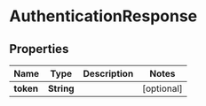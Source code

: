 

# AuthenticationResponse


## Properties

| Name | Type | Description | Notes |
|------------ | ------------- | ------------- | -------------|
|**token** | **String** |  |  [optional] |



